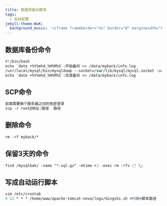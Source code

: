```yaml
---
title: 数据库备份脚本
tags:
  - 系统配置
jekyll-theme-WuK:
  background_music: '<iframe frameborder="no" border="0" marginwidth="0" marginheight="0" width=100% height=86 src="//music.163.com/outchain/player?type=2&id=27876158&auto=0&height=66"></iframe>'
---
```


## 数据库备份命令
```p
#!/bin/bash
echo `date +%Y%m%d_%H%M%S`:开始备份 >> /data/myback/info.log
/usr/local/mysql/bin/mysqldump --socket=/var/lib/mysql/mysql.socket -uroot -p"密码" --hex-blob --quick --max_allowed_packet=512M xinjiang_klmy > /data/myback/xinjiang_klmy_$(date +%Y%m%d_%H%M%S).sql 2>>/data/myback/info.log
echo `date +%Y%m%d_%H%M%S`:完成备份 >> /data/myback/info.log
```

## SCP命令
```p
前面需要做个服务器之间的免密登录
scp -r root@地址:路径  路径
```

## 删除命令
```p
rm -rf myback/*
```

## 保留3天的命令
```p
find /mysqlbak/ -name "*.sql.gz" -mtime +3 -exec rm -rfv {} \;
```

## 写成自动运行脚本
```p
vim /etc/crontab
0 12 * * * /home/www/apache-tomcat-nova/logs/dingshi.sh #时间+脚本路径
```